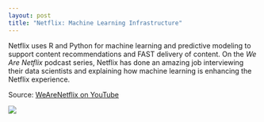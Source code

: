 ```yaml
---
layout: post
title: "Netflix: Machine Learning Infrastructure"
---
```


Netflix uses R and Python for machine learning and predictive modeling to support content recommendations and FAST delivery of content. On the _We Are Netflix_ podcast series, Netflix has done an amazing job interviewing their data scientists and explaining how machine learning is enhancing the Netflix experience.

Source: [WeAreNetflix on YouTube](https://www.youtube.com/watch?v=k2iM6GReN6Q&feature=youtu.be)

![](https://pmcvariety.files.wordpress.com/2017/07/netflix-logo.jpg?w=732&h=412&crop=1)
